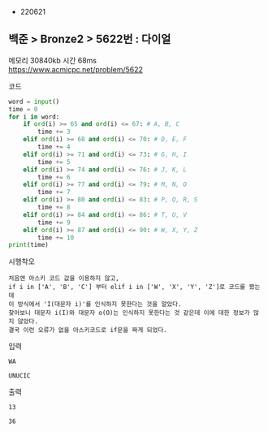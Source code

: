 - 220621
##  백준 > Bronze2 > 5622번 : 다이얼
메모리 30840kb 시간 68ms  
https://www.acmicpc.net/problem/5622  

코드
```python
word = input()
time = 0
for i in word:
    if ord(i) >= 65 and ord(i) <= 67: # A, B, C
        time += 3
    elif ord(i) >= 68 and ord(i) <= 70: # D, E, F
        time += 4
    elif ord(i) >= 71 and ord(i) <= 73: # G, H, I
        time += 5
    elif ord(i) >= 74 and ord(i) <= 76: # J, K, L
        time += 6
    elif ord(i) >= 77 and ord(i) <= 79: # M, N, O
        time += 7
    elif ord(i) >= 80 and ord(i) <= 83: # P, Q, R, S 
        time += 8
    elif ord(i) >= 84 and ord(i) <= 86: # T, U, V
        time += 9
    elif ord(i) >= 87 and ord(i) <= 90: # W, X, Y, Z
        time += 10
print(time)
```

시행착오
```
처음엔 아스키 코드 값을 이용하지 않고,
if i in ['A', 'B', 'C'] 부터 elif i in ['W', 'X', 'Y', 'Z']로 코드를 짰는데
이 방식에서 'I(대문자 i)'를 인식하지 못한다는 것을 알았다.
찾아보니 대문자 i(I)와 대문자 o(O)는 인식하지 못한다는 것 같은데 이에 대한 정보가 많지 않았다.
결국 이런 오류가 없을 아스키코드로 if문을 짜게 되었다.
```

입력
```
WA

UNUCIC
```

출력
```
13

36
```